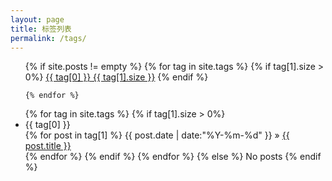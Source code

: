 ```yaml
---
layout: page
title: 标签列表
permalink: /tags/
---
```


<ul class="tags-box">
{% if site.posts != empty %}
	{% for tag in site.tags %}
		{% if tag[1].size > 0%}
			<a href="#{{ tag[0] }}" title="{{ tag[0] }}" rel="{{ tag[1].size }}">{{ tag[0] }}<span class="size"> {{ tag[1].size }}</span></a>
		{% endif %}
	
	{% endfor %}
</ul>

<ul class="tags-box">
	{% for tag in site.tags %}
		{% if tag[1].size > 0%}
			<li  id="{{ tag[0] }}">{{ tag[0] }}</li>
			{% for post in tag[1] %}
				<time datetime="{{ post.date | date:"%Y-%m-%d" }}">{{ post.date | date:"%Y-%m-%d" }}</time> &raquo;
				<a href="{{ site.baseurl }}{{ post.url }}" title="{{ post.title }}">{{ post.title }}</a><br />
			{% endfor %}
		{% endif %}
	{% endfor %}
{% else %}
<span>No posts</span>
{% endif %}
</ul>